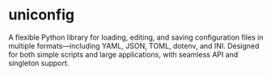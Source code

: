 # uniconfig
A flexible Python library for loading, editing, and saving configuration files in multiple formats—including YAML, JSON, TOML, dotenv, and INI. Designed for both simple scripts and large applications, with seamless API and singleton support.
